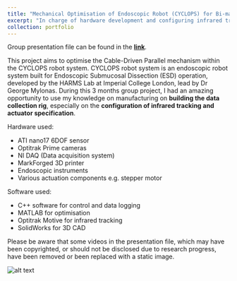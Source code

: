 ```yaml
---
title: "Mechanical Optimisation of Endoscopic Robot (CYCLOPS) for Bi-manual Suturing"
excerpt: "In charge of hardware development and configuring infrared tracking system"
collection: portfolio
---
```


Group presentation file can be found in the **[link](https://github.com/changh95/changh95.github.io/blob/master/files/CYCLOPS.pptx?raw=true)**.

This project aims to optimise the Cable-Driven Parallel mechanism within the CYCLOPS robot system. CYCLOPS robot system is an endoscopic robot system built for Endoscopic Submucosal Dissection (ESD) operation, developed by the HARMS Lab at Imperial College London, lead by Dr George Mylonas. During this 3 months group project, I had an amazing opportunity to use my knowledge on manufacturing on **building the data collection rig**, especially on the **configuration of infrared tracking and actuator specification**.

Hardware used:
* ATI nano17 6DOF sensor
* Optitrak Prime cameras
* NI DAQ (Data acquisition system)
* MarkForged 3D printer
* Endoscopic instruments
* Various actuation components e.g. stepper motor

Software used:
* C++ software for control and data logging
* MATLAB for optimisation
* Optitrak Motive for infrared tracking
* SolidWorks for 3D CAD

Please be aware that some videos in the presentation file, which may have been copyrighted, or should not be disclosed due to research progress, have been removed or been replaced with a static image.

![alt text](https://github.com/changh95/changh95.github.io/blob/master/images/portfolio_2.png?raw=true)
